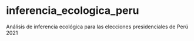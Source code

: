 # inferencia_ecologica_peru
Análisis de inferencia ecológica para las elecciones presidenciales de Perú 2021
